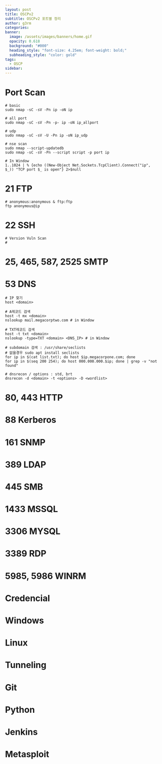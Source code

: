```yaml
---
layout: post
title: OSCPv2
subtitle: OSCPv2 포트별 정리
author: g3rm
categories: 
banner:
  image: /assets/images/banners/home.gif
  opacity: 0.618
  background: "#000"
  heading_style: "font-size: 4.25em; font-weight: bold;"
  subheading_style: "color: gold"
tags:
  - OSCP
sidebar:
---
```


# Port Scan
```shell
# basic
sudo nmap -sC -sV -Pn ip -oN ip

# all port 
sudo nmap -sC -sV -Pn -p- ip -oN ip_allport

# udp
sudo nmap -sC -sV -U -Pn ip -oN ip_udp

# nse scan
sudo nmap --script-updatedb
sudo nmap -sC -sV -Pn --script script -p port ip

# In Window
1..1024 | % {echo ((New-Object Net.Sockets.TcpClient).Connect("ip", $_)) "TCP port $_ is open"} 2>$null
```

# 21 FTP
```shell
# anonymous:anonymous & ftp:ftp
ftp anonymous@ip
```
# 22 SSH
```shell
# Version Vuln Scan
# 
```

# 25, 465, 587, 2525 SMTP

# 53 DNS
```shell
# IP 찾기
host <domain>

# A레코드 검색
host -t mx <domain>
nslookup mail.megacorptwo.com # in Window

# TXT레코드 검색
host -t txt <domain>
nslookup -type=TXT <domain> <DNS_IP> # in Window

# subdomain 검색 : /usr/share/seclists 
# 없을경우 sudo apt install seclists
for ip in $(cat list.txt); do host $ip.megacorpone.com; done
for ip in $(seq 200 254); do host 000.000.000.$ip; done | grep -v "not found"

# dnsrecon / options : std, brt
dnsrecon -d <domain> -t <options> -D <wordlist>
```

# 80, 443 HTTP

# 88 Kerberos

# 161 SNMP

# 389 LDAP

# 445 SMB

# 1433 MSSQL

# 3306 MYSQL

# 3389 RDP

# 5985, 5986 WINRM

# Credencial

# Windows

# Linux

# Tunneling

# Git

# Python

# Jenkins

# Metasploit

